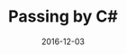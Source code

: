 ---
layout: post
title: "Passing by C#"
date: 2016-12-03
detail: "Explaining passing value or reference type to methods... by value or reference."
---
